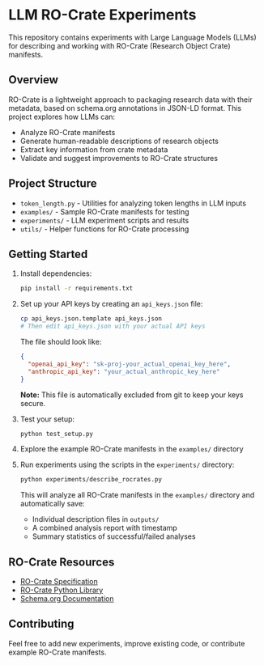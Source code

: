 # LLM RO-Crate Experiments

This repository contains experiments with Large Language Models (LLMs) for describing and working with RO-Crate (Research Object Crate) manifests.

## Overview

RO-Crate is a lightweight approach to packaging research data with their metadata, based on schema.org annotations in JSON-LD format. This project explores how LLMs can:

- Analyze RO-Crate manifests
- Generate human-readable descriptions of research objects
- Extract key information from crate metadata
- Validate and suggest improvements to RO-Crate structures

## Project Structure

- `token_length.py` - Utilities for analyzing token lengths in LLM inputs
- `examples/` - Sample RO-Crate manifests for testing
- `experiments/` - LLM experiment scripts and results
- `utils/` - Helper functions for RO-Crate processing

## Getting Started

1. Install dependencies:
   ```bash
   pip install -r requirements.txt
   ```

2. Set up your API keys by creating an `api_keys.json` file:
   ```bash
   cp api_keys.json.template api_keys.json
   # Then edit api_keys.json with your actual API keys
   ```
   
   The file should look like:
   ```json
   {
     "openai_api_key": "sk-proj-your_actual_openai_key_here",
     "anthropic_api_key": "your_actual_anthropic_key_here"
   }
   ```
   **Note:** This file is automatically excluded from git to keep your keys secure.

3. Test your setup:
   ```bash
   python test_setup.py
   ```

4. Explore the example RO-Crate manifests in the `examples/` directory

5. Run experiments using the scripts in the `experiments/` directory:
   ```bash
   python experiments/describe_rocrates.py
   ```
   
   This will analyze all RO-Crate manifests in the `examples/` directory and automatically save:
   - Individual description files in `outputs/`
   - A combined analysis report with timestamp
   - Summary statistics of successful/failed analyses

## RO-Crate Resources

- [RO-Crate Specification](https://www.researchobject.org/ro-crate/)
- [RO-Crate Python Library](https://github.com/ResearchObject/ro-crate-py)
- [Schema.org Documentation](https://schema.org/)

## Contributing

Feel free to add new experiments, improve existing code, or contribute example RO-Crate manifests.
